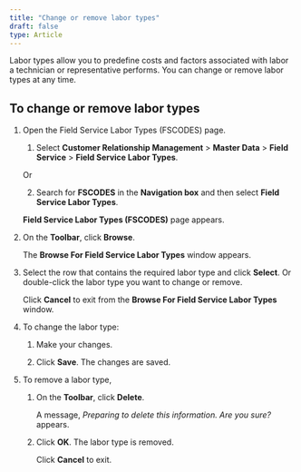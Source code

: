 ```yaml
---
title: "Change or remove labor types"
draft: false
type: Article
---
```


Labor types allow you to predefine costs and factors associated with labor a technician or representative performs. You can change or remove labor types at any time.

## To change or remove labor types

1. Open the Field Service Labor Types (FSCODES) page.

    1. Select **Customer Relationship Management** > **Master Data** > **Field Service** > **Field Service Labor Types**.

    Or

    2. Search for **FSCODES** in the **Navigation box** and then select **Field Service Labor Types**.

    **Field Service Labor Types (FSCODES)** page appears.

2. On the **Toolbar**, click **Browse**.

    The **Browse For Field Service Labor Types** window appears.

3. Select the row that contains the required labor type and click **Select**. Or double-click the labor type you want to change or remove.

    Click **Cancel** to exit from the **Browse For Field Service Labor Types** window.

4. To change the labor type:

    1. Make your changes.

    2. Click **Save**. The changes are saved.

5. To remove a labor type,

    1. On the **Toolbar**, click **Delete**.

        A message, *Preparing to delete this information. Are you sure?* appears.

    2. Click **OK**. The labor type is removed.

       Click **Cancel** to exit.

​